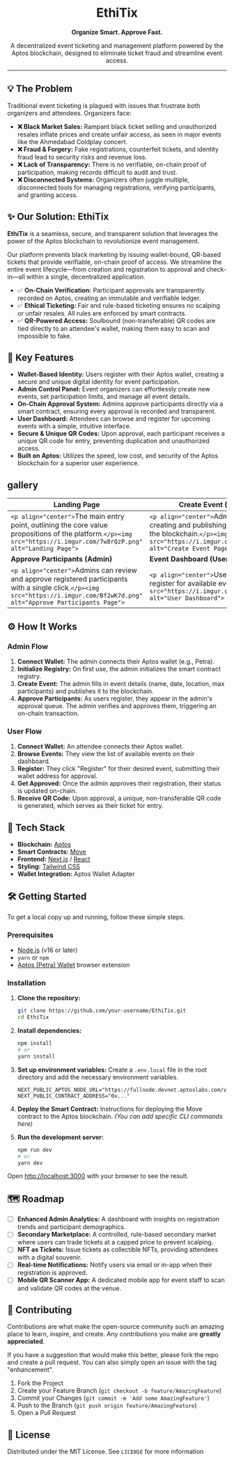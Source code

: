 <div align="center">
  <h1>EthiTix</h1>
  <p><b>Organize Smart. Approve Fast.</b></p>
  <p>A decentralized event ticketing and management platform powered by the Aptos blockchain, designed to eliminate ticket fraud and streamline event access.</p>
</div>

---

## 💡 The Problem

Traditional event ticketing is plagued with issues that frustrate both organizers and attendees. Organizers face:

- **❌ Black Market Sales:** Rampant black ticket selling and unauthorized resales inflate prices and create unfair access, as seen in major events like the Ahmedabad Coldplay concert.
- **❌ Fraud & Forgery:** Fake registrations, counterfeit tickets, and identity fraud lead to security risks and revenue loss.
- **❌ Lack of Transparency:** There is no verifiable, on-chain proof of participation, making records difficult to audit and trust.
- **❌ Disconnected Systems:** Organizers often juggle multiple, disconnected tools for managing registrations, verifying participants, and granting access.

## ✨ Our Solution: EthiTix

**EthiTix** is a seamless, secure, and transparent solution that leverages the power of the Aptos blockchain to revolutionize event management.

Our platform prevents black marketing by issuing wallet-bound, QR-based tickets that provide verifiable, on-chain proof of access. We streamline the entire event lifecycle—from creation and registration to approval and check-in—all within a single, decentralized application.

- ✅ **On-Chain Verification:** Participant approvals are transparently recorded on Aptos, creating an immutable and verifiable ledger.
- ✅ **Ethical Ticketing:** Fair and rule-based ticketing ensures no scalping or unfair resales. All rules are enforced by smart contracts.
- ✅ **QR-Powered Access:** Soulbound (non-transferable) QR codes are tied directly to an attendee's wallet, making them easy to scan and impossible to fake.

## 🚀 Key Features

- **Wallet-Based Identity:** Users register with their Aptos wallet, creating a secure and unique digital identity for event participation.
- **Admin Control Panel:** Event organizers can effortlessly create new events, set participation limits, and manage all event details.
- **On-Chain Approval System:** Admins approve participants directly via a smart contract, ensuring every approval is recorded and transparent.
- **User Dashboard:** Attendees can browse and register for upcoming events with a simple, intuitive interface.
- **Secure & Unique QR Codes:** Upon approval, each participant receives a unique QR code for entry, preventing duplication and unauthorized access.
- **Built on Aptos:** Utilizes the speed, low cost, and security of the Aptos blockchain for a superior user experience.

## gallery

| Landing Page                                                                                                                                                                    | Create Event (Admin)                                                                                                                                                   |
| ------------------------------------------------------------------------------------------------------------------------------------------------------------------------------- | ---------------------------------------------------------------------------------------------------------------------------------------------------------------------- |
| `<p align="center">`The main entry point, outlining the core value propositions of the platform.`</p><img src="https://i.imgur.com/7w8rQzP.png" alt="Landing Page">`            | `<p align="center">`Admin interface for creating and publishing new events on the blockchain.`</p><img src="https://i.imgur.com/4lX3n4N.png" alt="Create Event Page">` |
| **Approve Participants (Admin)**                                                                                                                                                | **Event Dashboard (User)**                                                                                                                                             |
| `<p align="center">`Admins can review and approve registered participants with a single click.`</p><img src="https://i.imgur.com/Bf2wK7d.png" alt="Approve Participants Page">` | `<p align="center">`Users can view and register for available events.`</p><img src="https://i.imgur.com/XF8k2eY.png" alt="User Dashboard">`                            |

## ⚙️ How It Works

### Admin Flow

1. **Connect Wallet:** The admin connects their Aptos wallet (e.g., Petra).
2. **Initialize Registry:** On first use, the admin initializes the smart contract registry.
3. **Create Event:** The admin fills in event details (name, date, location, max participants) and publishes it to the blockchain.
4. **Approve Participants:** As users register, they appear in the admin's approval queue. The admin verifies and approves them, triggering an on-chain transaction.

### User Flow

1. **Connect Wallet:** An attendee connects their Aptos wallet.
2. **Browse Events:** They view the list of available events on their dashboard.
3. **Register:** They click "Register" for their desired event, submitting their wallet address for approval.
4. **Get Approved:** Once the admin approves their registration, their status is updated on-chain.
5. **Receive QR Code:** Upon approval, a unique, non-transferable QR code is generated, which serves as their ticket for entry.

## 🔧 Tech Stack

- **Blockchain:** [Aptos](https://aptos.dev/)
- **Smart Contracts:** [Move](https://move-language.com/)
- **Frontend:** [Next.js](https://nextjs.org/) / [React](https://reactjs.org/)
- **Styling:** [Tailwind CSS](https://tailwindcss.com/)
- **Wallet Integration:** Aptos Wallet Adapter

## 🛠️ Getting Started

To get a local copy up and running, follow these simple steps.

### Prerequisites

- [Node.js](https://nodejs.org/en/) (v16 or later)
- `yarn` or `npm`
- [Aptos (Petra) Wallet](https://petra.app/) browser extension

### Installation

1. **Clone the repository:**

   ```sh
   git clone https://github.com/your-username/EthiTix.git
   cd EthiTix
   ```

2. **Install dependencies:**

   ```sh
   npm install
   # or
   yarn install
   ```

3. **Set up environment variables:**
   Create a `.env.local` file in the root directory and add the necessary environment variables.

   ```env
   NEXT_PUBLIC_APTOS_NODE_URL="https://fullnode.devnet.aptoslabs.com/v1"
   NEXT_PUBLIC_CONTRACT_ADDRESS="0x..."
   ```

4. **Deploy the Smart Contract:**
   Instructions for deploying the Move contract to the Aptos blockchain.
   _(You can add specific CLI commands here)_
5. **Run the development server:**

   ```sh
   npm run dev
   # or
   yarn dev
   ```

Open [http://localhost:3000](http://localhost:3000) with your browser to see the result.

## 🗺️ Roadmap

- [ ] **Enhanced Admin Analytics:** A dashboard with insights on registration trends and participant demographics.
- [ ] **Secondary Marketplace:** A controlled, rule-based secondary market where users can trade tickets at a capped price to prevent scalping.
- [ ] **NFT as Tickets:** Issue tickets as collectible NFTs, providing attendees with a digital souvenir.
- [ ] **Real-time Notifications:** Notify users via email or in-app when their registration is approved.
- [ ] **Mobile QR Scanner App:** A dedicated mobile app for event staff to scan and validate QR codes at the venue.

## 🤝 Contributing

Contributions are what make the open-source community such an amazing place to learn, inspire, and create. Any contributions you make are **greatly appreciated**.

If you have a suggestion that would make this better, please fork the repo and create a pull request. You can also simply open an issue with the tag "enhancement".

1. Fork the Project
2. Create your Feature Branch (`git checkout -b feature/AmazingFeature`)
3. Commit your Changes (`git commit -m 'Add some AmazingFeature'`)
4. Push to the Branch (`git push origin feature/AmazingFeature`)
5. Open a Pull Request

## 📄 License

Distributed under the MIT License. See `LICENSE` for more information
